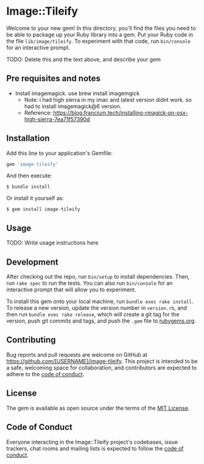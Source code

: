 # Image::Tileify

Welcome to your new gem! In this directory, you'll find the files you need to be able to package up your Ruby library into a gem. Put your Ruby code in the file `lib/image/tileify`. To experiment with that code, run `bin/console` for an interactive prompt.

TODO: Delete this and the text above, and describe your gem

## Pre requisites and notes

- Install imagemagick. use brew install imagemgick
  - Note: i had high sierra in my imac and latest version didnt work. so had to install imagemagick@6 version.
  - Reference: https://blog.francium.tech/installing-rmagick-on-osx-high-sierra-7ea71f57390d

## Installation

Add this line to your application's Gemfile:

```ruby
gem 'image-tileify'
```

And then execute:

    $ bundle install

Or install it yourself as:

    $ gem install image-tileify

## Usage

TODO: Write usage instructions here

## Development

After checking out the repo, run `bin/setup` to install dependencies. Then, run `rake spec` to run the tests. You can also run `bin/console` for an interactive prompt that will allow you to experiment.

To install this gem onto your local machine, run `bundle exec rake install`. To release a new version, update the version number in `version.rb`, and then run `bundle exec rake release`, which will create a git tag for the version, push git commits and tags, and push the `.gem` file to [rubygems.org](https://rubygems.org).

## Contributing

Bug reports and pull requests are welcome on GitHub at https://github.com/[USERNAME]/image-tileify. This project is intended to be a safe, welcoming space for collaboration, and contributors are expected to adhere to the [code of conduct](https://github.com/[USERNAME]/image-tileify/blob/master/CODE_OF_CONDUCT.md).


## License

The gem is available as open source under the terms of the [MIT License](https://opensource.org/licenses/MIT).

## Code of Conduct

Everyone interacting in the Image::Tileify project's codebases, issue trackers, chat rooms and mailing lists is expected to follow the [code of conduct](https://github.com/[USERNAME]/image-tileify/blob/master/CODE_OF_CONDUCT.md).
